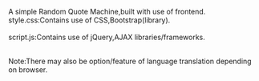 <p>A simple Random Quote Machine,built with use of frontend.
<br>style.css:Contains use of CSS,Bootstrap(library).</br>
<br>script.js:Contains use of jQuery,AJAX libraries/frameworks.</br>
</p>
<p>
<br>Note:There may also be option/feature of language translation depending on browser.</br>
</p>

